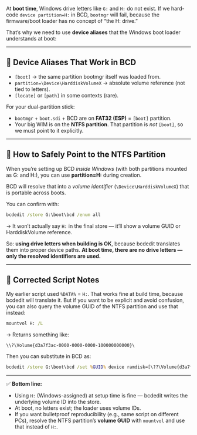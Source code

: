 At **boot time**, Windows drive letters like `G:` and `H:` do not exist. If we hard-code `device partition=H:` in BCD, `bootmgr` will fail, because the firmware/boot loader has no concept of “the H: drive.”

That’s why we need to use **device aliases** that the Windows boot loader understands at boot:

---

## 🔹 Device Aliases That Work in BCD

* `[boot]` → the same partition bootmgr itself was loaded from.
* `partition=\Device\HarddiskVolumeX` → absolute volume reference (not tied to letters).
* `[locate]` or `[path]` in some contexts (rare).

For your dual-partition stick:

* `bootmgr` + `boot.sdi` + BCD are on **FAT32 (ESP)** = `[boot]` partition.
* Your big WIM is on the **NTFS partition**. That partition is *not* `[boot]`, so we must point to it explicitly.

---

## 🔹 How to Safely Point to the NTFS Partition

When you’re setting up BCD *inside Windows* (with both partitions mounted as G: and H:), you can use **partition=H:** during creation.

BCD will resolve that into a *volume identifier* (`\Device\HarddiskVolumeX`) that is portable across boots.

You can confirm with:

```cmd
bcdedit /store G:\boot\bcd /enum all
```

→ It won’t actually say `H:` in the final store — it’ll show a volume GUID or HarddiskVolume reference.

So: **using drive letters when building is OK**, because bcdedit translates them into proper device paths.
**At boot time, there are no drive letters — only the resolved identifiers are used.**

---

## 🔹 Corrected Script Notes

My earlier script used `%DATA%` = `H:`. That works fine at build time, because bcdedit will translate it. But if you want to be explicit and avoid confusion, you can also query the volume GUID of the NTFS partition and use that instead:

```cmd
mountvol H: /L
```

→ Returns something like:

```
\\?\Volume{d3a7f3ac-0000-0000-0000-100000000000}\
```

Then you can substitute in BCD as:

```cmd
bcdedit /store G:\boot\bcd /set %GUID% device ramdisk=[\??\Volume{d3a7f3ac-...}]\sources\WinIRCollector.wim,{ramdiskoptions}
```

---

✅ **Bottom line:**

* Using `H:` (Windows-assigned) at setup time is fine — bcdedit writes the underlying volume ID into the store.
* At boot, no letters exist; the loader uses volume IDs.
* If you want bulletproof reproducibility (e.g., same script on different PCs), resolve the NTFS partition’s **volume GUID** with `mountvol` and use that instead of `H:`.

